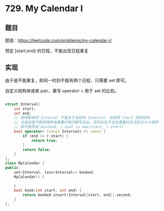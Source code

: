 # 729. My Calendar I

## 题目

题面：https://leetcode.com/problems/my-calendar-i/

预定 [start,end) 的日程，不能出现日程重复

## 实现

由于是不能重复，即同一时刻不能有两个日程，只需要 set 即可。

自定义结构体或者 pair，重写 operator < 用于 set 的比较。

``` c++

struct Interval{
    int start;
    int end;
    // 使得新来的 Interval 不重复于当前的 Interval，且按照 start 顺序排列
    // 注意这里不能把两种有重叠的情况都写进去，否则会在不发生重叠时无法区分大小顺序，造成混乱
    // 即不能写成 min(end, r.end) <= max(start, r.start)
    bool operator< (const Interval& r) const {
        if (end <= r.start) {
            return true;
        }
        return false;
    }
};
class MyCalendar {
public:
    set<Interval, less<Interval>> booked;
    MyCalendar() {
        
    }
    bool book(int start, int end) {
        return booked.insert(Interval{start, end}).second;
    }
};
```
